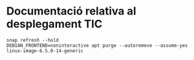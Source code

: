 # Documentació relativa al desplegament TIC

```
snap refresh --hold
DEBIAN_FRONTEND=noninteractive apt purge --autoremove --assume-yes linux-image-6.5.0-14-generic
```
